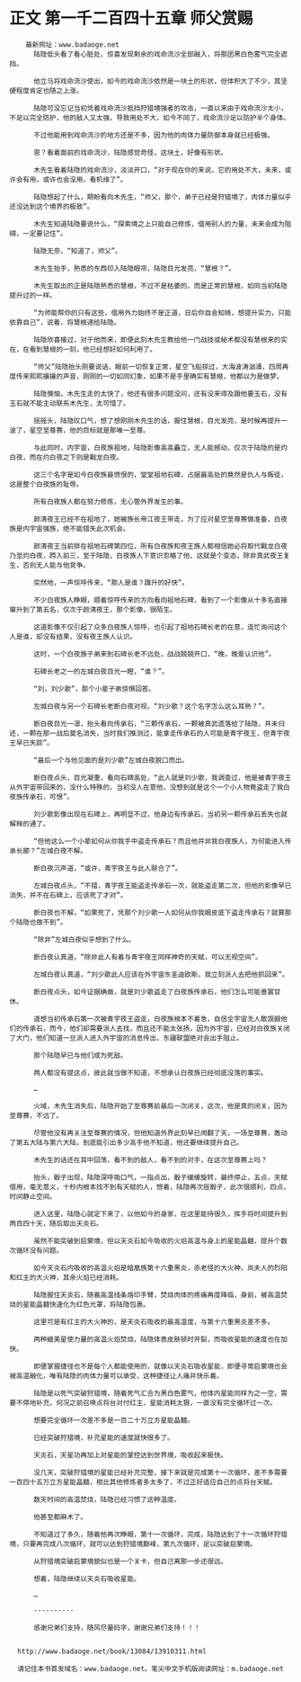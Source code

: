 # 正文 第一千二百四十五章 师父赏赐
        最新网址：www.badaoge.net
          陆隐低头看了看心脏处，惊喜发现剩余的戏命流沙全部融入，将那团黑白色雾气完全遮挡。
      
          他立马将戏命流沙使出，如今的戏命流沙依然是一块土的形状，但体积大了不少，其坚硬程度肯定也随之上涨。
      
          陆隐可没忘记当初凭着戏命流沙抵挡狩猎境强者的攻击，一直以来由于戏命流沙太小，不足以完全防护，他的敌人又太强，导致用处不大，如今不同了，戏命流沙足以防护半个身体。
      
          不过他能用到戏命流沙的地方还是不多，因为他的肉体力量防御本身就已经极强。
      
          恩？看着面前的戏命流沙，陆隐感觉奇怪，这块土，好像有形状。
      
          木先生看着陆隐的戏命流沙，淡淡开口，“对于现在你的来说，它的用处不大，未来，或许会有用，或许也会没用，看机缘了”。
      
          陆隐想起了什么，期盼看向木先生，“师父，那个，弟子已经是狩猎境了，肉体力量似乎还没达到这个境界的极致”。
      
          木先生知道陆隐要说什么，“探索境之上只能自己修炼，借用别人的力量，未来会成为阻碍，一定要记住”。
      
          陆隐无奈，“知道了，师父”。
      
          木先生抬手，熟悉的东西印入陆隐眼帘，陆隐目光发亮，“慧根？”。
      
          木先生取出的正是陆隐熟悉的慧根，不过不是枯萎的，而是正常的慧根，如同当初陆隐提升过的一样。
      
          “为师能帮你的只有这些，借用外力始终不是正道，日后你自会知晓，想提升实力，只能依靠自己”，说着，将慧根递给陆隐。
      
          陆隐欣喜接过，对于他而来，即便此刻木先生教给他一门战技或秘术都没有慧根来的实在，在看到慧根的一刻，他已经想好如何利用了。
      
          “师父”陆隐抬头刚要说话，眼前一切恢复正常，星空飞船掠过，大海波涛汹涌，四周再度传来熙熙攘攘的声音，刚刚的一切如同幻象，如果不是手里确实有慧根，他都以为是做梦。
      
          陆隐懊恼，木先生走的太快了，他还有很多问题没问，还有没来得及跟他要玉石，没有玉石就不能主动联系木先生，太可惜了。
      
          摇摇头，陆隐叹口气，想了想刚刚木先生的话，握住慧根，目光发亮，是时候再提升一波了，星空至尊赛，他的目标就是那唯一至尊。
      
          与此同时，内宇宙，白夜族祖地，陆隐影像高高矗立，无人能撼动，仅次于陆隐的是灼白夜，而在灼白夜之下则是戰龙白夜。
      
          这三个名字是如今白夜族最愤恨的，堂堂祖地石碑，占据最高处的竟然是仇人与叛徒，这是整个白夜族的耻辱。
      
          所有白夜族人都在努力修炼，无心管外界发生的事。
      
          颜清夜王已经不在祖地了，她被族长帝江夜王带走，为了应对星空至尊赛做准备，白夜族是内宇宙强族，绝不能错失此次机会。
      
          颜清夜王当前排在祖地石碑第四位，所有白夜族和夜王族人都相信她必将取代戰龙白夜乃至灼白夜，跨入前三，至于陆隐，白夜族人下意识忽略了他，这就是个变态，除非真武夜王复生，否则无人能与他竞争。
      
          突然地，一声惊呼传来，“那人是谁？蹿升的好快”。
      
          不少白夜族人睁眼，顺着惊呼传来的方向看向祖地石碑，看到了一个影像从十多名直接窜升到了第五名，仅次于颜清夜王，那个影像，很陌生。
      
          这道影像不仅引起了众多白夜族人惊呼，也引起了祖地石碑长老的在意，连忙询问这个人是谁，却没有结果，没有夜王族人认识。
      
          这时，一个白夜族子弟来到石碑长老不远处，战战兢兢开口，“晚，晚辈认识他”。
      
          石碑长老之一的左城白夜目光一瞪，“谁？”。
      
          “刘，刘少歌”，那个小辈子弟惊惧回答。
      
          左城白夜与另一个石碑长老断白夜对视，“刘少歌？这个名字怎么这么耳熟？”。
      
          断白夜目光一凛，抬头看向传承石，“三颗传承石，一颗被真武遗落给了陆隐，并未归还，一颗在那一战后莫名消失，当时我们推测过，能拿走传承石的人可能是青宇夜王，但青宇夜王早已失踪”。
      
          “最后一个与他见面的是刘少歌”左城白夜脱口而出。
      
          断白夜点头，目光凝重，看向石碑高处，“此人就是刘少歌，我调查过，他是被青宇夜王从外宇宙带回来的，没什么特殊的，当初没人在意他，没想到就是这个一个小人物竟盗走了我白夜族传承石，可恨”。
      
          刘少歌影像出现在石碑上，再明显不过，他身边有传承石，当初另一颗传承石丢失也就解释的通了。
      
          “但他这么一个小辈如何从你我手中盗走传承石？而且他并非我白夜族人，为何能进入传承长廊？”左城白夜不解。
      
          断白夜沉声道，“或许，青宇夜王与此人联合了”。
      
          左城白夜点头，“不错，青宇夜王能盗走传承石一次，就能盗走第二次，但他的影像早已消失，并不在石碑上，应该死了才对”。
      
          断白夜也不解，“如果死了，凭那个刘少歌一人如何从你我眼皮底下盗走传承石？就算那个陆隐也做不到”。
      
          “除非”左城白夜似乎想到了什么。
      
          断白夜认真道，“除非此人有着与青宇夜王同样神奇的天赋，可以无视空间”。
      
          左城白夜认真道，“刘少歌此人应该在外宇宙东圣迪欧斯，我立刻派人去把他抓回来”。
      
          断白夜点头，如今证据确凿，就是刘少歌盗走了白夜族传承石，他们怎么可能善罢甘休。
      
          遥想当初传承石第一次被青宇夜王盗走，白夜族根本不着急，自信全宇宙无人敢觊觎他们的传承石，而今，他们却需要派人去找，而且还不能太张扬，因为外宇宙，已经对白夜族关闭了大门，他们知道一旦派人进入外宇宙的消息传出，东疆联盟绝对会出手阻止。
      
          那个陆隐早已与他们成为死敌。
      
          两人都没有提这点，彼此就当做不知道，不想承认白夜族已经彻底没落的事实。
      
          …
      
          火域，木先生消失后，陆隐开始了至尊赛前最后一次闭关，这次，他是真的闭关，因为至尊赛，不远了。
      
          尽管他没有再关注至尊赛的情况，但他知道外界此刻早已闹翻了天，一场至尊赛，轰动了第五大陆与第六大陆，到底能引出多少高手他不知道，他还要继续提升自己。
      
          木先生的话还在耳中回荡，看不到的敌人，看不到的对手，在这次至尊赛上吗？
      
          抬头，骰子出现，陆隐深呼吸口气，一指点出，骰子缓缓旋转，最终停止，五点，天赋借用，毫无意义，十秒内根本找不到有天赋的人，想着，陆隐再次摇骰子，此次很顺利，四点，时间静止空间。
      
          进入这里，陆隐心就定下来了，以他如今的身家，在这里能待很久，挥手将时间提升到两百四十天，随后取出天炎石。
      
          虽然不能突破到启蒙境，但以天炎石如今吸收的火焰高温与身上的星能晶髓，提升个数次循环没有问题。
      
          如今天炎石内吸收的高温火焰是暗凰族第十六重黑炎，赤老怪的大火神，岚夫人的烈阳和红主的大火神，其余火焰已经消耗。
      
          陆隐握住天炎石，随着高温线条烙印手臂，焚烧肉体的疼痛再度降临，身前，被高温焚烧的星能晶髓快速化为红色光罩，将陆隐包裹。
      
          这里可是有红主的大火神的，是天炎石吸收的最高温度，与第十六重黑炎差不多。
      
          两种媲美星使力量的高温火焰焚烧，陆隐体表皮肤顿时开裂，而吸收星能的速度也在加快。
      
          即便掌握捷径也不是每个人都能使用的，就像以天炎石吸收星能，即便寻常启蒙境也会被高温融化，唯有陆隐的肉体力量可以承受，这种捷径让人痛并快乐着。
      
          陆隐是以死气突破狩猎境，随着死气汇合为黑白色雾气，他体内星能同样为之一空，需要不停地补充，何况之前召唤点将台对付红主，星能消耗太狠，一直没有完全循环过一次。
      
          想要完全循环一次差不多是一百二十万立方星能晶髓。
      
          已经突破狩猎境，补充星能的速度就快很多了。
      
          天炎石，天星功再加上对星能的掌控达到世界境，吸收起来极快。
      
          没几天，突破狩猎境的星能已经补充完整，接下来就是完成第十一次循环，差不多需要一百四十五万立方星能晶髓，相比其他修炼者多太多了，不过正好适应自己的点将台天赋。
      
          数天时间的高温焚烧，陆隐已经习惯了这种温度。
      
          他甚至都麻木了。
      
          不知道过了多久，随着他再次睁眼，第十一次循环，完成，陆隐达到了十一次循环狩猎境，只要再完成八次循环，就可以达到狩猎境巅峰，第九次循环，足以突破启蒙境。
      
          从狩猎境突破启蒙境貌似也是一个关卡，但自己离那一步还很远。
      
          想着，陆隐继续以天炎石吸收星能。
      
          …
      
          ----------
      
          感谢兄弟们支持，随风尽量码字，谢谢兄弟们支持！！！
      
      
      http://www.badaoge.net/book/13084/13910311.html
      
      请记住本书首发域名：www.badaoge.net。笔尖中文手机版阅读网址：m.badaoge.net